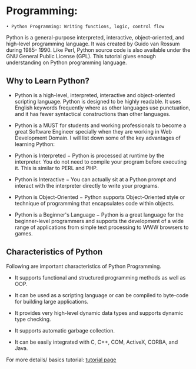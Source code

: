 # Programming:
    • Python Programming: Writing functions, logic, control flow

Python is a general-purpose interpreted, interactive, object-oriented, and high-level programming language. It was created by Guido van Rossum during 1985- 1990. Like Perl, Python source code is also available under the GNU General Public License (GPL). This tutorial gives enough understanding on Python programming language.

## Why to Learn Python?
- Python is a high-level, interpreted, interactive and object-oriented scripting language. Python is designed to be highly readable. It uses English keywords frequently where as other languages use punctuation, and it has fewer syntactical constructions than other languages.

- Python is a MUST for students and working professionals to become a great Software Engineer specially when they are working in Web Development Domain. I will list down some of the key advantages of learning Python:

- Python is Interpreted − Python is processed at runtime by the interpreter. You do not need to compile your program before executing it. This is similar to PERL and PHP.

- Python is Interactive − You can actually sit at a Python prompt and interact with the interpreter directly to write your programs.

- Python is Object-Oriented − Python supports Object-Oriented style or technique of programming that encapsulates code within objects.

- Python is a Beginner's Language − Python is a great language for the beginner-level programmers and supports the development of a wide range of applications from simple text processing to WWW browsers to games.

## Characteristics of Python
Following are important characteristics of Python Programming.

- It supports functional and structured programming methods as well as OOP.
- It can be used as a scripting language or can be compiled to byte-code for building large applications.

- It provides very high-level dynamic data types and supports dynamic type checking.
- It supports automatic garbage collection.
- It can be easily integrated with C, C++, COM, ActiveX, CORBA, and Java.

For more details/ basics tutorial:
[tutorial page](https://github.com/rjnp2/Data-Science/blob/main/tutorial/python/python-basics/first%20tutorial.ipynb)

